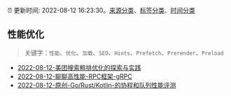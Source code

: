 :alarm_clock: 更新时间: 2022-08-12 16:23:30。[来源分类](../README.md)、[标签分类](../TAGS.md)、[时间分类](../TIMELINE.md)

## 性能优化


> 关键字：`性能`、`优化`、`加载`、`SEO`、`Hints`、`Prefetch`、`Prerender`、`Preload`



- [2022-08-12-美团搜索粗排优化的探索与实践](https://toutiao.io/k/6idq555) 
- [2022-08-12-聊聊高性能-RPC框架-gRPC](https://toutiao.io/k/qm9oygk) 
- [2022-08-12-原创-Go/Rust/Kotlin-的协程和队列性能评测](https://toutiao.io/k/2a40ym8) 
